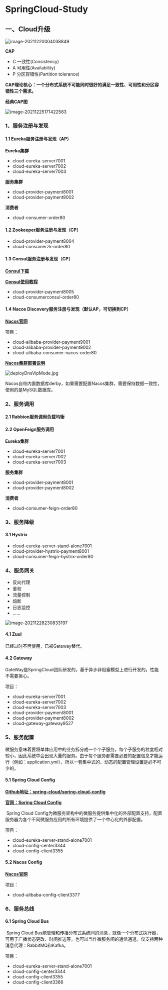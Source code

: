 # SpringCloud-Study

## 一、Cloud升级

![image-20211220004038849](./NoteFile/cloud升级.png)

**CAP**

- C 一致性(Consistency)
- A 可用性(Availability)
- P 分区容错性(Partition tolerance)

**CAP理论核心：一个分布式系统不可能同时很好的满足一致性、可用性和分区容错性三个需求。**

**经典CAP图**

![image-20211225171422583](./NoteFile/image-20211225171422583.png)



### 1、服务注册与发现

#### 1.1 Eureka服务注册与发现（AP）

**Eureka集群**

- cloud-eureka-server7001
- cloud-eureka-server7002
- cloud-eureka-server7003

**服务集群**

- cloud-provider-payment8001
- cloud-provider-payment8002

**消费者**

- cloud-consumer-order80

#### 1.2 Zookeeper服务注册与发现（CP）

- cloud-provider-payment8004
- cloud-consumerzk-order80



#### 1.3 Consul服务注册与发现（CP）

**[Consul下载](https://www.consul.io/downloads)**

**[Consul使用教程](https://blog.csdn.net/qq_31236849/article/details/119829213?spm=1001.2101.3001.6661.1&utm_medium=distribute.pc_relevant_t0.none-task-blog-2%7Edefault%7ECTRLIST%7Edefault-1.opensearchhbase&depth_1-utm_source=distribute.pc_relevant_t0.none-task-blog-2%7Edefault%7ECTRLIST%7Edefault-1.opensearchhbase)**

- cloud-provider-payment8005
- cloud-consumerconsul-order80

#### 1.4 Nacos Discovery服务注册与发现（默认AP，可切换到CP）

**[Nacos官网](https://nacos.io/zh-cn/docs/quick-start.html)**

项目：

- cloud-alibaba-provider-payment9001
- cloud-alibaba-provider-payment9002
- cloud-alibaba-consumer-nacos-order80

**[Nacos集群部署说明](https://nacos.io/zh-cn/docs/cluster-mode-quick-start.html)**

![deployDnsVipMode.jpg](https://nacos.io/img/deployDnsVipMode.jpg)

Nacos自带内置数据库derby，如果需要配置Nacos集群，需要保持数据一致性，使用的是MySQL数据库。

### 2、服务调用

#### 2.1 Rabbion服务调用负载均衡



#### 2.2 OpenFeign服务调用

**Eureka集群**

- cloud-eureka-server7001
- cloud-eureka-server7002
- cloud-eureka-server7003

**服务集群**

- cloud-provider-payment8001
- cloud-provider-payment8002

**消费者**

- cloud-consumer-feign-order80



### 3、服务降级

#### 3.1 Hystrix

- cloud-eureka-server-stand-alone7001
- cloud-provider-hystrix-payment8001
- cloud-consumer-feign-hystrix-order80



### 4、服务网关

- 反向代理
- 鉴权
- 流量控制
- 熔断
- 日志监控
- ......

![image-20211228230833197](./NoteFile/image-20211228230833197.png)

#### 4.1 Zuul

已经过时不再使用，已被Gateway替代。

#### 4.2 Gateway

GateWay是SpringCloud团队研发的，基于异步非阻塞模型上进行开发的，性能不需要担心。

项目：

- cloud-eureka-server7001
- cloud-eureka-server7002
- cloud-eureka-server7003
- cloud-provider-payment8001
- cloud-provider-payment8002
- cloud-gateway-gateway9527



### 5、服务配置

​		微服务意味着要将单体应用中的业务拆分成一个个子服务，每个子服务的粒度相对较小，因此系统中会出现大量的服务。由于每个服务都需要必要的配置信息才能运行（例如：application.yml），所以一套集中式的、动态的配置管理设置是必不可少的。

#### 5.1 Spring Cloud Config

**[Github地址：spring-cloud/spring-cloud-config](https://github.com/spring-cloud/spring-cloud-config)**

**[官网：Spring Cloud Config](https://docs.spring.io/spring-cloud-config/docs/current/reference/html/)**

​		Spring Cloud Config为微服务架构中的微服务提供集中化的外部配置支持，配置服务器为各个不同微服务应用的所有环境提供了一个中心化的外部配置。

项目：

- cloud-eureka-server-stand-alone7001
- cloud-config-center3344
- cloud-config-client3355

#### 5.2 Nacos Config

**[Nacos官网](https://nacos.io/zh-cn/docs/quick-start.html)**

项目：

- cloud-alibaba-config-client3377



### 6、服务总线

#### 6.1 Spring Cloud Bus

​		Spring Cloud Bus能管理和传播分布式系统间的消息，就像一个分布式执行器，可用于广播状态更改、时间推送等，也可以当作微服务间的通信通道。仅支持两种消息代理：RabbitMQ和Kafka。

项目：

- cloud-eureka-server-stand-alone7001
- cloud-config-center3344
- cloud-config-client3355
- cloud-config-client3366
